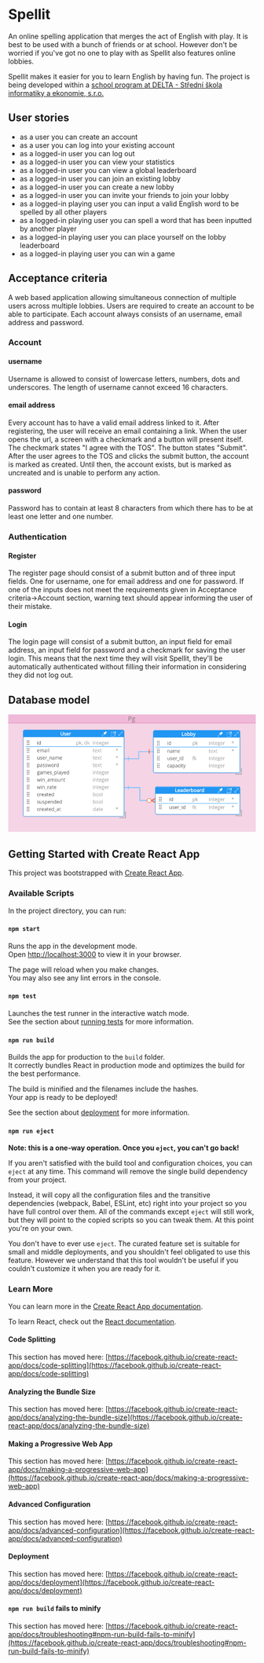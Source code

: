 # Spellit
An online spelling application that merges the act of English with play. It is best to be used with a bunch of friends or at school. However
don't be worried if you've got no one to play with as Spellit also features online lobbies.

Spellit makes it easier for you to learn English by having fun. The project is being developed within a <a href="https://www.delta-skola.cz/talentovy-program-delta-topgun">school program at DELTA - Střední škola informatiky a ekonomie, s.r.o.</a>

## User stories

* as a user you can create an account
* as a user you can log into your existing account
* as a logged-in user you can log out
* as a logged-in user you can view your statistics
* as a logged-in user you can view a global leaderboard
* as a logged-in user you can join an existing lobby
* as a logged-in user you can create a new lobby
* as a logged-in user you can invite your friends to join your lobby
* as a logged-in playing user you can input a valid English word to be spelled by all other players
* as a logged-in playing user you can spell a word that has been inputted by another player
* as a logged-in playing user you can place yourself on the lobby leaderboard
* as a logged-in playing user you can win a game

## Acceptance criteria

A web based application allowing simultaneous connection of multiple users across multiple lobbies. 
Users are required to create an account to be able to participate. Each account always consists of an username, email address and password. 

### Account

#### username
Username is allowed to consist of lowercase letters, numbers, dots and underscores. The length of username cannot exceed 16 characters.

#### email address
Every account has to have a valid email address linked to it. After registering, the user will receive an email containing a link. When the user opens the url, a screen with a checkmark and a button will present itself. The checkmark states "I agree with the TOS". The button states "Submit". After the user agrees to the TOS and clicks the submit button, the account is marked as created. Until then, the account exists, but is marked as uncreated and is unable to perform any action.

#### password
Password has to contain at least 8 characters from which there has to be at least one letter and one number.

### Authentication

#### Register
The register page should consist of a submit button and of three input fields. One for username, one for email address and one for password. If one of the inputs does not meet the requirements given in Acceptance criteria->Account section, warning text should appear informing the user of their mistake.

#### Login
The login page will consist of a submit button, an input field for email address, an input field for password and a checkmark for saving the user login. This means that the next time they will visit Spellit, they'll be automatically authenticated without filling their information in considering they did not log out. 

## Database model

![data_structure.png](data_structure.png)

## Getting Started with Create React App

This project was bootstrapped with [Create React App](https://github.com/facebook/create-react-app).

### Available Scripts

In the project directory, you can run:

#### `npm start`

Runs the app in the development mode.\
Open [http://localhost:3000](http://localhost:3000) to view it in your browser.

The page will reload when you make changes.\
You may also see any lint errors in the console.

#### `npm test`

Launches the test runner in the interactive watch mode.\
See the section about [running tests](https://facebook.github.io/create-react-app/docs/running-tests) for more information.

#### `npm run build`

Builds the app for production to the `build` folder.\
It correctly bundles React in production mode and optimizes the build for the best performance.

The build is minified and the filenames include the hashes.\
Your app is ready to be deployed!

See the section about [deployment](https://facebook.github.io/create-react-app/docs/deployment) for more information.

#### `npm run eject`

**Note: this is a one-way operation. Once you `eject`, you can't go back!**

If you aren't satisfied with the build tool and configuration choices, you can `eject` at any time. This command will remove the single build dependency from your project.

Instead, it will copy all the configuration files and the transitive dependencies (webpack, Babel, ESLint, etc) right into your project so you have full control over them. All of the commands except `eject` will still work, but they will point to the copied scripts so you can tweak them. At this point you're on your own.

You don't have to ever use `eject`. The curated feature set is suitable for small and middle deployments, and you shouldn't feel obligated to use this feature. However we understand that this tool wouldn't be useful if you couldn't customize it when you are ready for it.

### Learn More

You can learn more in the [Create React App documentation](https://facebook.github.io/create-react-app/docs/getting-started).

To learn React, check out the [React documentation](https://reactjs.org/).

#### Code Splitting

This section has moved here: [https://facebook.github.io/create-react-app/docs/code-splitting](https://facebook.github.io/create-react-app/docs/code-splitting)

#### Analyzing the Bundle Size

This section has moved here: [https://facebook.github.io/create-react-app/docs/analyzing-the-bundle-size](https://facebook.github.io/create-react-app/docs/analyzing-the-bundle-size)

#### Making a Progressive Web App

This section has moved here: [https://facebook.github.io/create-react-app/docs/making-a-progressive-web-app](https://facebook.github.io/create-react-app/docs/making-a-progressive-web-app)

#### Advanced Configuration

This section has moved here: [https://facebook.github.io/create-react-app/docs/advanced-configuration](https://facebook.github.io/create-react-app/docs/advanced-configuration)

#### Deployment

This section has moved here: [https://facebook.github.io/create-react-app/docs/deployment](https://facebook.github.io/create-react-app/docs/deployment)

#### `npm run build` fails to minify

This section has moved here: [https://facebook.github.io/create-react-app/docs/troubleshooting#npm-run-build-fails-to-minify](https://facebook.github.io/create-react-app/docs/troubleshooting#npm-run-build-fails-to-minify)
